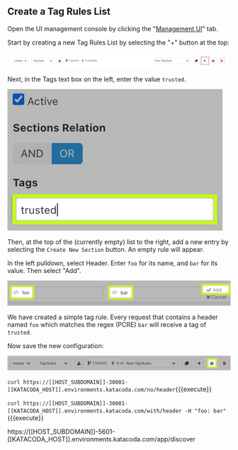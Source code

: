 ## Create a Tag Rules List

Open the UI management console by clicking the "[Management UI](https://[[HOST_SUBDOMAIN]]-30080-[[KATACODA_HOST]].environments.katacoda.com)" tab.

Start by creating a new Tag Rules List by selecting the "+" button at the top:

![New Tag Rule](./assets/tag-rules-add.png)

Next, in the Tags text box on the left, enter the value `trusted`.

![New Tag: Trusted](./assets/new-tag-trusted.jpg)

Then, at the top of the (currently empty) list to the right, add a new entry by selecting the `Create New Section` button. An empty rule will appear.

In the left pulldown, select Header. Enter `foo` for its name, and `bar` for its value. Then select "Add".

![New Tag: Add](./assets/foo-bar-add.jpg)

We have created a simple tag rule. Every request that contains a header named `foo` which matches the regex (PCRE) `bar` will receive a tag of `trusted`. 

Now save the new configuration:

![New Tag: Save](./assets/save-tag-rule.jpg)

`curl https://[[HOST_SUBDOMAIN]]-30081-[[KATACODA_HOST]].environments.katacoda.com/no/header`{{{execute}}

`curl https://[[HOST_SUBDOMAIN]]-30081-[[KATACODA_HOST]].environments.katacoda.com/with/header -H "foo: bar"`{{{execute}}

https://[[HOST_SUBDOMAIN]]-5601-[[KATACODA_HOST]].environments.katacoda.com/app/discover